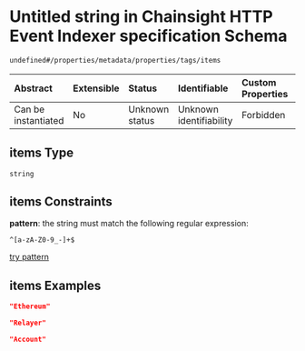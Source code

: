 # Untitled string in Chainsight HTTP Event Indexer specification Schema

```txt
undefined#/properties/metadata/properties/tags/items
```



| Abstract            | Extensible | Status         | Identifiable            | Custom Properties | Additional Properties | Access Restrictions | Defined In                                                                                    |
| :------------------ | :--------- | :------------- | :---------------------- | :---------------- | :-------------------- | :------------------ | :-------------------------------------------------------------------------------------------- |
| Can be instantiated | No         | Unknown status | Unknown identifiability | Forbidden         | Allowed               | none                | [snapshot\_indexer\_http.json\*](../../out/snapshot_indexer_http.json "open original schema") |

## items Type

`string`

## items Constraints

**pattern**: the string must match the following regular expression:&#x20;

```regexp
^[a-zA-Z0-9_-]+$
```

[try pattern](https://regexr.com/?expression=%5E%5Ba-zA-Z0-9_-%5D%2B%24 "try regular expression with regexr.com")

## items Examples

```json
"Ethereum"
```

```json
"Relayer"
```

```json
"Account"
```
